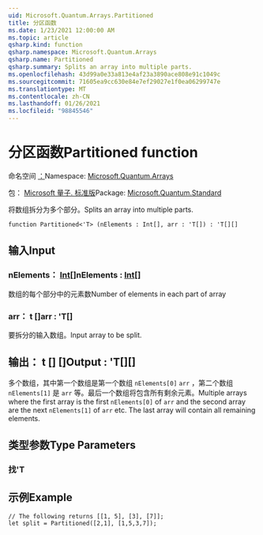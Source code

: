 ```yaml
---
uid: Microsoft.Quantum.Arrays.Partitioned
title: 分区函数
ms.date: 1/23/2021 12:00:00 AM
ms.topic: article
qsharp.kind: function
qsharp.namespace: Microsoft.Quantum.Arrays
qsharp.name: Partitioned
qsharp.summary: Splits an array into multiple parts.
ms.openlocfilehash: 43d99a0e33a813e4af23a3890ace808e91c1049c
ms.sourcegitcommit: 71605ea9cc630e84e7ef29027e1f0ea06299747e
ms.translationtype: MT
ms.contentlocale: zh-CN
ms.lasthandoff: 01/26/2021
ms.locfileid: "98845546"
---
```

# <a name="partitioned-function"></a><span data-ttu-id="80113-102">分区函数</span><span class="sxs-lookup"><span data-stu-id="80113-102">Partitioned function</span></span>

<span data-ttu-id="80113-103">命名空间 [：](xref:Microsoft.Quantum.Arrays)</span><span class="sxs-lookup"><span data-stu-id="80113-103">Namespace: [Microsoft.Quantum.Arrays](xref:Microsoft.Quantum.Arrays)</span></span>

<span data-ttu-id="80113-104">包： [Microsoft 量子. 标准版](https://nuget.org/packages/Microsoft.Quantum.Standard)</span><span class="sxs-lookup"><span data-stu-id="80113-104">Package: [Microsoft.Quantum.Standard](https://nuget.org/packages/Microsoft.Quantum.Standard)</span></span>


<span data-ttu-id="80113-105">将数组拆分为多个部分。</span><span class="sxs-lookup"><span data-stu-id="80113-105">Splits an array into multiple parts.</span></span>

```qsharp
function Partitioned<'T> (nElements : Int[], arr : 'T[]) : 'T[][]
```


## <a name="input"></a><span data-ttu-id="80113-106">输入</span><span class="sxs-lookup"><span data-stu-id="80113-106">Input</span></span>

### <a name="nelements--int"></a><span data-ttu-id="80113-107">nElements： [Int](xref:microsoft.quantum.lang-ref.int)[]</span><span class="sxs-lookup"><span data-stu-id="80113-107">nElements : [Int](xref:microsoft.quantum.lang-ref.int)[]</span></span>

<span data-ttu-id="80113-108">数组的每个部分中的元素数</span><span class="sxs-lookup"><span data-stu-id="80113-108">Number of elements in each part of array</span></span>


### <a name="arr--t"></a><span data-ttu-id="80113-109">arr： t []</span><span class="sxs-lookup"><span data-stu-id="80113-109">arr : 'T[]</span></span>

<span data-ttu-id="80113-110">要拆分的输入数组。</span><span class="sxs-lookup"><span data-stu-id="80113-110">Input array to be split.</span></span>



## <a name="output--t"></a><span data-ttu-id="80113-111">输出： t [] []</span><span class="sxs-lookup"><span data-stu-id="80113-111">Output : 'T[][]</span></span>

<span data-ttu-id="80113-112">多个数组，其中第一个数组是第一个数组 `nElements[0]` `arr` ，第二个数组 `nElements[1]` 是 `arr` 等。最后一个数组将包含所有剩余元素。</span><span class="sxs-lookup"><span data-stu-id="80113-112">Multiple arrays where the first array is the first `nElements[0]` of `arr` and the second array are the next `nElements[1]` of `arr` etc. The last array will contain all remaining elements.</span></span>

## <a name="type-parameters"></a><span data-ttu-id="80113-113">类型参数</span><span class="sxs-lookup"><span data-stu-id="80113-113">Type Parameters</span></span>

### <a name="t"></a><span data-ttu-id="80113-114">找</span><span class="sxs-lookup"><span data-stu-id="80113-114">'T</span></span>



## <a name="example"></a><span data-ttu-id="80113-115">示例</span><span class="sxs-lookup"><span data-stu-id="80113-115">Example</span></span>

```qsharp
// The following returns [[1, 5], [3], [7]];
let split = Partitioned([2,1], [1,5,3,7]);
```